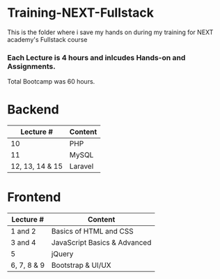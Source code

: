 # Training-NEXT-Fullstack
This is the folder where i save my hands on during my training for NEXT academy's Fullstack course
### Each Lecture is 4 hours and inlcudes Hands-on and Assignments.
Total Bootcamp was 60 hours.

# Backend
Lecture #     | Content
------------- | -------------
10  | PHP
11 | MySQL
12, 13, 14 & 15   | Laravel 

# Frontend 

Lecture #     | Content    
------------- | ------------- 	
1 and 2  | Basics of HTML and CSS 			
3 and 4  | JavaScript Basics & Advanced 
5           | jQuery 				
6, 7, 8 & 9 | Bootstrap & UI/UX 
